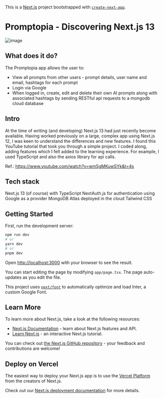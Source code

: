 This is a [Next.js](https://nextjs.org/) project bootstrapped with [`create-next-app`](https://github.com/vercel/next.js/tree/canary/packages/create-next-app).

# Promptopia - Discovering Next.js 13
![image](https://github.com/johnhm22/nextjs-v13-practice/assets/71333679/1dd7b341-8550-4d52-bdd8-c73d83d25bcb)

## What does it do?
The Promptopia app allows the user to:
* View all prompts from other users - prompt details, user name and email, hashtags for each prompt
* Login via Google
* When logged in, create, edit and delete their own AI prompts along with associated hashtags by sending RESTful api requests to a mongodb cloud database


## Intro
At the time of writing (and developing) Next.js 13 had just recently become available. Having worked previously on a large, complex app using Next.js 12, I was keen to understand the differences and new features. I found this YouTube tutorial that took you through a simple project. I coded along, adding features which I felt added to the learning experience. For example, I used TypeScript and also the axios library for api calls.

Ref.: https://www.youtube.com/watch?v=wm5gMKuwSYk&t=4s

## Tech stack
Next.js 13 (of course) with TypeScript
NextAuth.js for authentication using Google as a provider
MongoDB Atlas deployed in the cloud
Tailwind CSS

## Getting Started

First, run the development server:

```bash
npm run dev
# or
yarn dev
# or
pnpm dev
```

Open [http://localhost:3000](http://localhost:3000) with your browser to see the result.

You can start editing the page by modifying `app/page.tsx`. The page auto-updates as you edit the file.

This project uses [`next/font`](https://nextjs.org/docs/basic-features/font-optimization) to automatically optimize and load Inter, a custom Google Font.

## Learn More

To learn more about Next.js, take a look at the following resources:

- [Next.js Documentation](https://nextjs.org/docs) - learn about Next.js features and API.
- [Learn Next.js](https://nextjs.org/learn) - an interactive Next.js tutorial.

You can check out [the Next.js GitHub repository](https://github.com/vercel/next.js/) - your feedback and contributions are welcome!

## Deploy on Vercel

The easiest way to deploy your Next.js app is to use the [Vercel Platform](https://vercel.com/new?utm_medium=default-template&filter=next.js&utm_source=create-next-app&utm_campaign=create-next-app-readme) from the creators of Next.js.

Check out our [Next.js deployment documentation](https://nextjs.org/docs/deployment) for more details.
